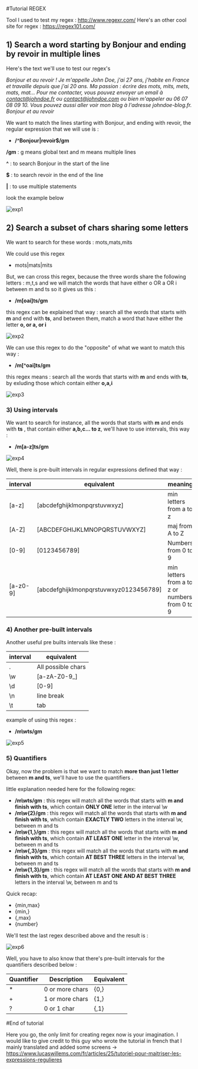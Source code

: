#Tutorial REGEX

Tool I used to test my regex :
http://www.regexr.com/
Here's an other cool site for regex :
https://regex101.com/

## 1) Search a word starting by Bonjour and ending by revoir  in multiple lines

Here's the text we'll use to test our regex's

_Bonjour et au revoir ! Je m'appelle John Doe, j'ai 27 ans, j'habite en France et travaille depuis que j'ai 20 ans. Ma passion : écrire des mots, mits, mets, mats, mat... Pour me contacter, vous pouvez envoyer un email à contact@johndoe.fr ou contact@johndoe.com ou bien m'appeler au 06 07 08 09 10. Vous pouvez aussi aller voir mon blog à l'adresse johndoe-blog.fr. Bonjour et au revoir_


We want to match the lines starting with Bonjour, and ending with revoir, the regular expression that we will use is :

  * __/^Bonjour|revoir$/gm__

 __/gm__ : g means global text and m means multiple lines 
 
 __^__ : to search Bonjour in the start of the line
 
 __$__ : to search revoir in the end of the line 
 
 __|__ : to use multiple statements 


look the example below

![exp1](screenshots/screen1.png)

## 2) Search a subset of chars sharing some letters

We want to search for these words : mots,mats,mits

We could use this regex
 * mots|mats|mits

But, we can cross this regex, because the three words share the following letters : m,t,s  and we will match the words that have either o OR a OR i between m and ts so it gives us this :
 * __/m[oai]ts/gm__

this regex can be explained that way : search all the words that starts with __m__ and end with __ts__, and between them, match a word that have either the letter __o, or a, or i__

![exp2](screenshots/screen2.png)

We can use this regex to do the "opposite" of what we want to match this way :

  * __/m[^oai]ts/gm__

this regex means : search all the words that starts with __m__ and ends with __ts__,  by exluding those which contain either __o,a,i__

![exp3](screenshots/screen3.png)

### 3) Using intervals

We want to search for instance, all the words that starts with __m__ and ends with __ts__ , that contain either __a,b,c... to z__, we'll have to use intervals, this way :

  * __/m[a-z]ts/gm__

![exp4](screenshots/screen4.png)

Well, there is pre-built intervals in regular expressions defined that way :

| interval | equivalent                             | meaning                                        |
|----------|----------------------------------------|------------------------------------------------|
| [a-z]    | [abcdefghijklmonpqrstuvwxyz]           | min letters from a to z                        |
| [A-Z]    | [ABCDEFGHIJKLMNOPQRSTUVWXYZ]           | maj from  A to Z                               |
| [0-9]    | [0123456789]                           | Numbers from 0 to 9                            |
| [a-z0-9] | [abcdefghijklmonpqrstuvwxyz0123456789] | min letters from a to z or numbers from 0 to 9 |

### 4) Another pre-built intervals

Another useful pre builts intervals like these :

| interval | equivalent         |
|----------|--------------------|
| .        | All possible chars |
| \w       | [a-zA-Z0-9_]       |
| \d       | [0-9]              |
| \n       | line break         |
| \t       | tab                |

example of using this regex :
 * __/m\wts/gm__

![exp5](screenshots/screen5.png)

### 5) Quantifiers
Okay, now the problem is that we want to match __more than just 1 letter__ between __m and ts__, we'll have to use the quantifiers .

little explanation needed here for the following regex:

 * __/m\wts/gm__ : this regex will match all the words that starts with __m and finish with ts__, which contain __ONLY ONE__ letter in the interval \w
 * __/m\w{2}/gm__ : this regex will match all the words that starts with __m and finish with ts__, which contain __EXACTLY TWO__ letters in the interval \w, between m and ts
 * __/m\w{1,}/gm__ : this regex will match all the words that starts with __m and finish with ts__, which contain __AT LEAST ONE__ letter in the interval \w, between m and ts
 * __/m\w{,3}/gm__ : this regex will match all the words that starts with __m and finish with ts__, which contain __AT BEST THREE__ letters in the interval \w, between m and ts
 * __/m\w{1,3}/gm__ : this regex will match all the words that starts with __m and finish with ts__, which contain __AT LEAST ONE AND AT BEST THREE__ letters in the interval \w, between m and ts

 Quick recap:

* {min,max}
* {min,}
* {,max}
* {number}

We'll test the last regex described above and the result is :

![exp6](screenshots/screen6.png)

Well, you have to also know that there's pre-built intervals for the quantifiers described below :

| Quantifier | Description     | Equivalent |
|------------|-----------------|------------|
| *          | 0 or more chars | {0,}       |
| +          | 1 or more chars | {1,}       |
| ?          | 0 or 1 char     | {,1}       |

#End of tutorial

Here you go, the only limit for creating regex now is your imagination.
I would like to give credit to this guy who wrote the tutorial in french that I mainly translated and added some screens
-> https://www.lucaswillems.com/fr/articles/25/tutoriel-pour-maitriser-les-expressions-regulieres  
